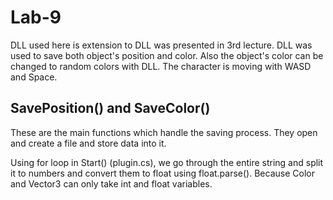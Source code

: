 # Lab-9

DLL used here is extension to DLL was presented in 3rd lecture. DLL was used to save both object's position and color. Also the object's color can be changed to random colors with DLL.
The character is moving with WASD and Space.

## SavePosition() and SaveColor()
These are the main functions which handle the saving process. They open and create a file and store data into it.

Using for loop in Start() (plugin.cs), we go through the entire string and split it to numbers and convert them to float using float.parse(). Because Color and Vector3 can only take int and float variables.
